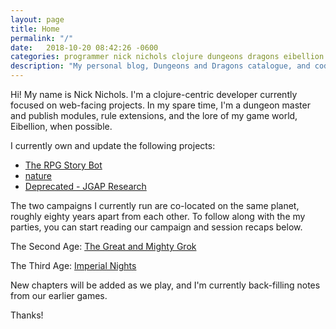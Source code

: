 ```yaml
---
layout: page
title: Home
permalink: "/"
date:   2018-10-20 08:42:26 -0600
categories: programmer nick nichols clojure dungeons dragons eibellion grok
description: "My personal blog, Dungeons and Dragons catalogue, and code playground"
---
```


Hi! My name is Nick Nichols. I'm a clojure-centric developer currently focused on web-facing projects.
In my spare time, I'm a dungeon master and publish modules, rule extensions, and the lore of my game world, Eibellion, when possible.

I currently own and update the following projects:
* [The RPG Story Bot](https://github.com/nnichols/rpg-story-bot)
* [nature](https://github.com/nnichols/nature)
* [Deprecated - JGAP Research](https://github.com/nnichols/JGAP-Research)

The two campaigns I currently run are co-located on the same planet, roughly eighty years apart from each other.
To follow along with the my parties, you can start reading our campaign and session recaps below.

The Second Age: [The Great and Mighty Grok](/dnd/the-great-and-mighty-grok)

The Third Age: [Imperial Nights](/dnd/imperial-nights)

New chapters will be added as we play, and I'm currently back-filling notes from our earlier games.

Thanks!
